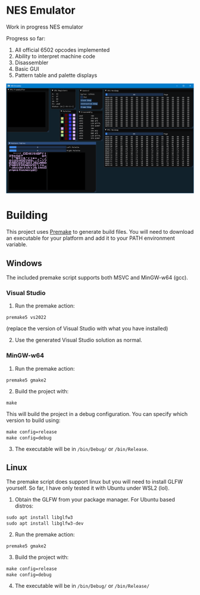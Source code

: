 # NES Emulator

Work in progress NES emulator

Progress so far:

1. All official 6502 opcodes implemented
2. Ability to interpret machine code
3. Disassembler
4. Basic GUI
5. Pattern table and palette displays

![screenshot](Screenshots/2023-09-11.png)

# Building
This project uses [Premake](https://premake.github.io/download) to generate build files. You will need to download an executable for your platform and add it to your PATH environment variable.

## Windows
The included premake script supports both MSVC and MinGW-w64 (gcc).

### Visual Studio
1. Run the premake action:
```
premake5 vs2022
```
(replace the version of Visual Studio with what you have installed)

2. Use the generated Visual Studio solution as normal.

### MinGW-w64
1. Run the premake action:
```
premake5 gmake2
```
2. Build the project with:
```
make
```
This will build the project in a debug configuration. You can specify which version to build using:
```
make config=release
make config=debug
```
3. The executable will be in `/bin/Debug/` or `/bin/Release`.

## Linux
The premake script does support linux but you will need to install GLFW yourself. So far, I have only tested it with Ubuntu under WSL2 (lol).
1. Obtain the GLFW from your package manager. For Ubuntu based distros:
```
sudo apt install libglfw3
sudo apt install libglfw3-dev
```
2. Run the premake action:
```
premake5 gmake2
```

3. Build the project with:
```
make config=release
make config=debug
```

4. The executable will be in `/bin/Debug/` or `/bin/Release/`